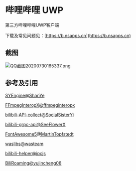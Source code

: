 # 哔哩哔哩 UWP 

第三方哔哩哔哩UWP客户端

下载及常见问题见：[https://b.nsapps.cn](https://b.nsapps.cn)

## 截图

![QQ截图20200730165337.png](https://vip1.loli.net/2020/08/02/rGLMwtVSYmaKgxi.png)

## 参考及引用

[SYEngine@ShanYe](https://github.com/ShanYe/SYEngine)

[FFmpegInteropX@ffmpeginteropx](https://github.com/ffmpeginteropx/FFmpegInteropX)

[bilibili-API-collect@SocialSisterYi](https://github.com/SocialSisterYi/bilibili-API-collect)

[bilibili-grpc-api@SeeFlowerX](https://github.com/SeeFlowerX/bilibili-grpc-api)

[FontAwesome5@MartinTopfstedt](https://github.com/MartinTopfstedt/FontAwesome5)

[waslibs@wasteam](https://github.com/wasteam/waslibs)

[bilibili-helper@ipcjs](https://github.com/ipcjs/bilibili-helper)

[BiliRoaming@yujincheng08](https://github.com/yujincheng08/BiliRoaming)